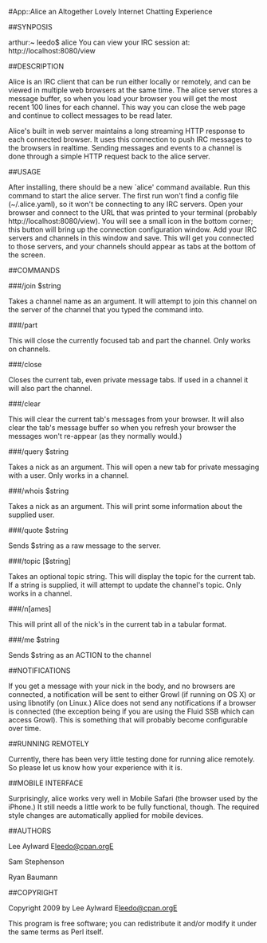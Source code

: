 #App::Alice
an Altogether Lovely Internet Chatting Experience

##SYNPOSIS

  arthur:~ leedo$ alice
  You can view your IRC session at: http://localhost:8080/view

##DESCRIPTION

Alice is an IRC client that can be run either locally or remotely, and
can be viewed in multiple web browsers at the same time. The alice server
stores a message buffer, so when you load your browser you will get
the most recent 100 lines for each channel. This way you can close the 
web page and continue to collect messages to be read later.

Alice's built in web server maintains a long streaming HTTP response
to each connected browser. It uses this connection to push IRC messages
to the browsers in realtime. Sending messages and events to a channel
is done through a simple HTTP request back to the alice server.

##USAGE

After installing, there should be a new `alice' command available. Run
this command to start the alice server. The first run won't find
a config file (~/.alice.yaml), so it won't be connecting to any
IRC servers. Open your browser and connect to the URL that was printed
to your terminal (probably http://localhost:8080/view). You will see a
small icon in the bottom corner; this button will bring up the connection
configuration window. Add your IRC servers and channels in this window
and save. This will get you connected to those servers, and your channels
should appear as tabs at the bottom of the screen.

##COMMANDS

###/join $string

Takes a channel name as an argument. It will attempt to join this channel
on the server of the channel that you typed the command into.

###/part

This will close the currently focused tab and part the channel. Only works on
channels.

###/close

Closes the current tab, even private message tabs. If used in a channel
it will also part the channel.

###/clear

This will clear the current tab's messages from your browser. It will also 
clear the tab's message buffer so when you refresh your browser the messages 
won't re-appear (as they normally would.)

###/query $string

Takes a nick as an argument. This will open a new tab for private messaging
with a user. Only works in a channel.

###/whois $string

Takes a nick as an argument. This will print some information about the
supplied user.

###/quote $string

Sends $string as a raw message to the server.

###/topic [$string]

Takes an optional topic string. This will display the topic for the current tab.
If a string is supplied, it will attempt to update the channel's topic.
Only works in a channel.

###/n[ames]

This will print all of the nick's in the current tab in a tabular format.

###/me $string

Sends $string as an ACTION to the channel

##NOTIFICATIONS

If you get a message with your nick in the body, and no browsers are
connected, a notification will be sent to either Growl (if running on
OS X) or using libnotify (on Linux.) Alice does not send any notifications
if a browser is connected (the exception being if you are using the Fluid
SSB which can access Growl). This is something that will probably become 
configurable over time.

##RUNNING REMOTELY

Currently, there has been very little testing done for running alice
remotely. So please let us know how your experience with it is.

##MOBILE INTERFACE

Surprisingly, alice works very well in Mobile Safari (the browser used
by the iPhone.) It still needs a little work to be fully functional, though.
The required style changes are automatically applied for mobile devices.

##AUTHORS

Lee Aylward E<lt>leedo@cpan.orgE<gt>

Sam Stephenson

Ryan Baumann

##COPYRIGHT

Copyright 2009 by Lee Aylward E<lt>leedo@cpan.orgE<gt>

This program is free software; you can redistribute it and/or modify it
under the same terms as Perl itself.
